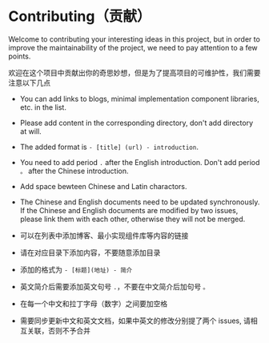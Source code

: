 # Contributing（贡献）

Welcome to contributing your interesting ideas in this project, but in order to improve the maintainability of the project, we need to pay attention to a few points.

欢迎在这个项目中贡献出你的奇思妙想，但是为了提高项目的可维护性，我们需要注意以下几点

- You can add links to blogs, minimal implementation component libraries, etc. in the list.
- Please add content in the corresponding directory, don't add directory at will.
- The added format is `- [title] (url) - introduction`.
- You need to add period `.` after the English introduction. Don't add period `。` after the Chinese introduction.
- Add space bewteen Chinese and Latin charactors.
- The Chinese and English documents need to be updated synchronously. If the Chinese and English documents are modified by two issues, please link them with each other, otherwise they will not be merged.

- 可以在列表中添加博客、最小实现组件库等内容的链接
- 请在对应目录下添加内容，不要随意添加目录
- 添加的格式为 `- [标题](地址) - 简介`
- 英文简介后需要添加英文句号 `.`，不要在中文简介后加句号 `。`
- 在每一个中文和拉丁字母（数字）之间要加空格
- 需要同步更新中文和英文文档，如果中英文的修改分别提了两个 issues, 请相互关联，否则不予合并
